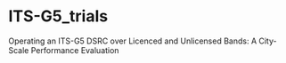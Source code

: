 # ITS-G5_trials
Operating an ITS-G5 DSRC over Licenced and Unlicensed Bands: A City-Scale Performance Evaluation
